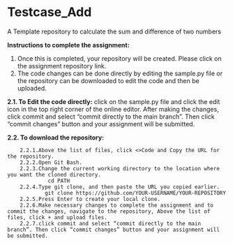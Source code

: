 # Testcase_Add
A Template repository to calculate the sum and difference of two numbers

**Instructions to complete the assignment:**

1.	Once this is completed, your repository will be created. Please click on the assignment repository link.
2.	The code changes can be done directly by editing the sample.py file or the repository can be downloaded to edit the code and then be uploaded.
   
   **2.1.	To Edit the code directly:** click on the sample.py file and click the edit icon in the top right corner of the online editor. After making the changes, click commit and select “commit directly to the main branch”. Then click “commit changes” button and your assignment will be submitted.
  
   **2.2.	To download the repository:**
   
        2.2.1.Above the list of files, click <>Code and Copy the URL for the repository. 
        2.2.2.Open Git Bash.
        2.2.3.Change the current working directory to the location where you want the cloned directory.
                 cd PATH 
        2.2.4.Type git clone, and then paste the URL you copied earlier.
                git clone https://github.com/YOUR-USERNAME/YOUR-REPOSITORY
        2.2.5.Press Enter to create your local clone.
        2.2.6.Make necessary changes to complete the assignment and to commit the changes, navigate to the repository, Above the list of files, click + and upload files.
        2.2.7.click commit and select “commit directly to the main branch”. Then click “commit changes” button and your assignment will be submitted.
